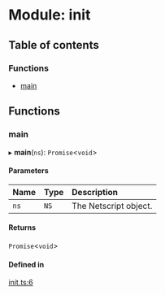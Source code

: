 # Module: init

## Table of contents

### Functions

- [main](../wiki/init#main)

## Functions

### main

▸ **main**(`ns`): `Promise`<`void`\>

#### Parameters

| Name | Type | Description |
| :------ | :------ | :------ |
| `ns` | `NS` | The Netscript object. |

#### Returns

`Promise`<`void`\>

#### Defined in

[init.ts:6](https://github.com/vladzaharia/bitburner/blob/main/src/init.ts#L6)
